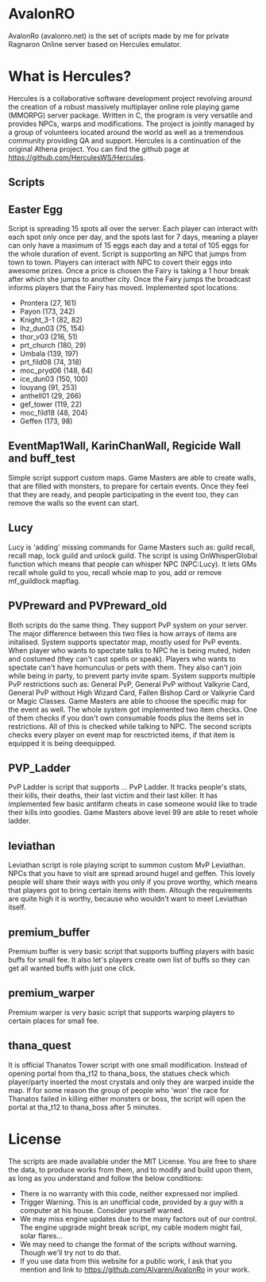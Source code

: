 AvalonRO
=======================
AvalonRo (avalonro.net) is the set of scripts made by me for private Ragnaron Online server based on Hercules emulator.

# What is Hercules?
Hercules is a collaborative software development project revolving around the creation of a robust massively multiplayer online role playing game (MMORPG) server package. Written in C, the program is very versatile and provides NPCs, warps and modifications. The project is jointly managed by a group of volunteers located around the world as well as a tremendous community providing QA and support. Hercules is a continuation of the original Athena project. You can find the github page at https://github.com/HerculesWS/Hercules.

Scripts
---------
Easter Egg
---------
Script is spreading 15 spots all over the server. Each player can interact with each spot only once per day, and the spots last for 7 days, meaning a player can only have a maximum of 15 eggs each day and a total of 105 eggs for the whole duration of event.
Script is supporting an NPC that jumps from town to town. Players can interact with NPC to covert their eggs into awesome prizes. Once a price is chosen the Fairy is taking a 1 hour break after which she jumps to another city. Once the Fairy jumps the broadcast informs players that the Fairy has moved. 
Implemented spot locations:
* Prontera (27, 161)
* Payon (173, 242)
* Knight_3-1 (82, 82)	
* lhz_dun03 (75, 154)
* thor_v03 (216, 51)
* prt_church (180, 29)
* Umbala (139, 197)
* prt_fild08 (74, 318)
* moc_pryd06 (148, 64)
* ice_dun03 (150, 100)
* louyang (91, 253)
* anthell01 (29, 266)
* gef_tower (119, 22)
* moc_fild18 (48, 204)
* Geffen (173, 98)

EventMap1Wall, KarinChanWall, Regicide Wall and buff_test
---------
Simple script support custom maps. Game Masters are able to create walls, that are filled with monsters, to prepare for certain events. Once they feel that they are ready, and people participating in the event too, they can remove the walls so the event can start.

Lucy
---------
Lucy is 'adding' missing commands for Game Masters such as: guild recall, recall map, lock guild and unlock guild. The script is using OnWhisperGlobal function which means that people can whisper NPC (NPC:Lucy). It lets GMs recall whole guild to you, recall whole map to you, add or remove mf_guildlock mapflag.

PVPreward and PVPreward_old
---------
Both scripts do the same thing. They support PvP system on your server. The major difference between this two files is how arrays of items are initalised.
System supports spectator map, mostly used for PvP events. When player who wants to spectate talks to NPC he is being muted, hiden and costumed (they can't cast spells or speak). Players who wants to spectate can't have homunculus or pets with them. They also can't join while being in party, to prevent party invite spam.
System supports multiple PvP restrictions such as: General PvP, General PvP without Valkyrie Card, General PvP without High Wizard Card, Fallen Bishop Card or Valkyrie Card or Magic Classes. Game Masters are able to choose the specific map for the event as well.
The whole system got implemented two item checks. One of them checks if you don't own consumable foods plus the items set in restrictions. All of this is checked while talking to NPC. The second scripts checks every player on event map for resctricted items, if that item is equipped it is being deequipped. 

PVP_Ladder
---------
PvP Ladder is script that supports ... PvP Ladder. It tracks people's stats, their kills, their deaths, their last victim and their last killer. It has implemented few basic antifarm cheats in case someone would like to trade their kills into goodies. Game Masters above level 99 are able to reset whole ladder.

leviathan
---------
Leviathan script is role playing script to summon custom MvP Leviathan. NPCs that you have to visit are spread around hugel and geffen. This lovely people will share their ways with you only if you prove worthy, which means that players got to bring certain items with them. Altough the requirements are quite high it is worthy, because who wouldn't want to meet Leviathan itself.

premium_buffer
---------
Premium buffer is very basic script that supports buffing players with basic buffs for small fee. It also let's players create own list of buffs so they can get all wanted buffs with just one click.

premium_warper
---------
Premium warper is very basic script that supports warping players to certain places for small fee. 

thana_quest
---------
It is official Thanatos Tower script with one small modification. Instead of opening portal from tha_t12 to thana_boss, the statues check which player/party inserted the most crystals and only they are warped inside the map. If for some reason the group of people who 'won' the race for Thanatos failed in killing either monsters or boss, the script will open the portal at tha_t12 to thana_boss after 5 minutes.


# License
The scripts are made available under the MIT License. You are free to share the data, to produce works from them, and to modify and build upon them, as long as you understand and follow the below conditions: 
   * There is no warranty with this code, neither expressed nor implied.
   * Trigger Warning. This is an unofficial code, provided by a guy with a computer at his house. Consider yourself warned.
   * We may miss engine updates due to the many factors out of our control. The engine upgrade might break script, my cable modem might fail, solar flares...
   * We may need to change the format of the scripts without warning. Though we'll try not to do that.
   *  If you use data from this website for a public work, I ask that you mention and link to https://github.com/Alvaren/AvalonRo in your work.
